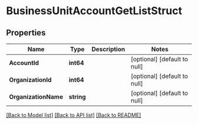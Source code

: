 # BusinessUnitAccountGetListStruct

## Properties
Name | Type | Description | Notes
------------ | ------------- | ------------- | -------------
**AccountId** | **int64** |  | [optional] [default to null]
**OrganizationId** | **int64** |  | [optional] [default to null]
**OrganizationName** | **string** |  | [optional] [default to null]

[[Back to Model list]](../README.md#documentation-for-models) [[Back to API list]](../README.md#documentation-for-api-endpoints) [[Back to README]](../README.md)


